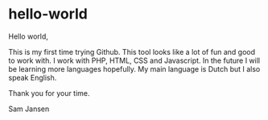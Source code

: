 # hello-world

Hello world,

This is my first time trying Github. This tool looks like a lot of fun and good to work with.
I work with PHP, HTML, CSS and Javascript.
In the future I will be learning more languages hopefully.
My main language is Dutch but I also speak English.

Thank you for your time.

Sam Jansen
